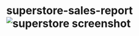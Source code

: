 # superstore-sales-report![superstore screenshot](https://github.com/user-attachments/assets/0e95aa20-3f70-4815-935e-1286ce8cec59)
